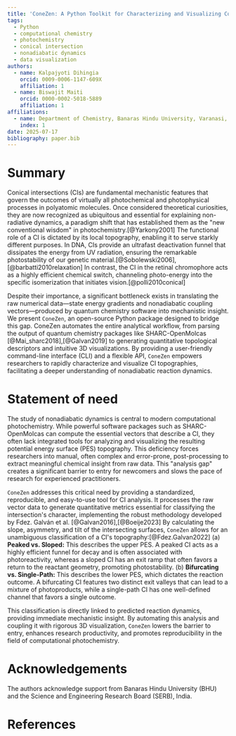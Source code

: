 ```yaml
---
title: 'ConeZen: A Python Toolkit for Characterizing and Visualizing Conical Intersection Topologies'
tags:
  - Python
  - computational chemistry
  - photochemistry
  - conical intersection
  - nonadiabatic dynamics
  - data visualization
authors:
  - name: Kalpajyoti Dihingia
    orcid: 0009-0006-1147-609X
    affiliation: 1
  - name: Biswajit Maiti
    orcid: 0000-0002-5018-5889
    affiliation: 1
affiliations:
  - name: Department of Chemistry, Banaras Hindu University, Varanasi, Uttar Pradesh, India
    index: 1
date: 2025-07-17
bibliography: paper.bib
---
```


# Summary

Conical intersections (CIs) are fundamental mechanistic features that govern the outcomes of virtually all photochemical and photophysical processes in polyatomic molecules. Once considered theoretical curiosities, they are now recognized as ubiquitous and essential for explaining non-radiative dynamics, a paradigm shift that has established them as the "new conventional wisdom" in photochemistry.[@Yarkony2001] The functional role of a CI is dictated by its local topography, enabling it to serve starkly different purposes. In DNA, CIs provide an ultrafast deactivation funnel that dissipates the energy from UV radiation, ensuring the remarkable photostability of our genetic material.[@Sobolewski2006],[@barbatti2010relaxation] In contrast, the CI in the retinal chromophore acts as a highly efficient chemical switch, channeling photo-energy into the specific isomerization that initiates vision.[@polli2010conical]

Despite their importance, a significant bottleneck exists in translating the raw numerical data—state energy gradients and nonadiabatic coupling vectors—produced by quantum chemistry software into mechanistic insight. We present `ConeZen`, an open-source Python package designed to bridge this gap. ConeZen automates the entire analytical workflow, from parsing the output of quantum chemistry packages like SHARC-OpenMolcas [@Mai_sharc2018],[@Galvan2019]  to generating quantitative topological descriptors and intuitive 3D visualizations. By providing a user-friendly command-line interface (CLI) and a flexible API, `ConeZen` empowers researchers to rapidly characterize and visualize CI topographies, facilitating a deeper understanding of nonadiabatic reaction dynamics.

# Statement of need

The study of nonadiabatic dynamics is central to modern computational photochemistry. While powerful software packages such as SHARC-OpenMolcas can compute the essential vectors that describe a CI, they often lack integrated tools for analyzing and visualizing the resulting potential energy surface (PES) topography. This deficiency forces researchers into manual, often complex and error-prone, post-processing to extract meaningful chemical insight from raw data. This "analysis gap" creates a significant barrier to entry for newcomers and slows the pace of research for experienced practitioners.

`ConeZen` addresses this critical need by providing a standardized, reproducible, and easy-to-use tool for CI analysis. It processes the raw vector data to generate quantitative metrics essential for classifying the intersection's character, implementing the robust methodology developed by Fdez. Galván et al. [@Galvan2016],[@Boeije2023] By calculating the slope, asymmetry, and tilt of the intersecting surfaces, `ConeZen` allows for an unambiguous classification of a CI's topography:[@Fdez.Galvan2022]
(a) **Peaked vs. Sloped:** This describes the upper PES. A peaked CI acts as a highly efficient funnel for decay and is often associated with photoreactivity, whereas a sloped CI has an exit ramp that often favors a return to the reactant geometry, promoting photostability.
(b) **Bifurcating vs. Single-Path:** This describes the lower PES, which dictates the reaction outcome. A bifurcating CI features two distinct exit valleys that can lead to a mixture of photoproducts, while a single-path CI has one well-defined channel that favors a single outcome.

This classification is directly linked to predicted reaction dynamics, providing immediate mechanistic insight. By automating this analysis and coupling it with rigorous 3D visualization, `ConeZen` lowers the barrier to entry, enhances research productivity, and promotes reproducibility in the field of computational photochemistry.

# Acknowledgements

The authors acknowledge support from Banaras Hindu University (BHU) and the Science and Engineering Research Board (SERB), India.

# References



